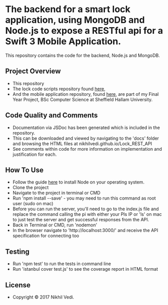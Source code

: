 # The backend for a smart lock application, using MongoDB and Node.js to expose a RESTful api for a Swift 3 Mobile Application.

This repository contains the code for the backend, Node.js and MongoDB.

## Project Overview

* This repository
* The lock code scripts repository found [here](https://github.com/Nikhilvedi/lock-code-scripts),
* And the mobile application repository, found [here](https://github.com/Nikhilvedi/swift_lock_app),
are part of my Final Year Project, BSc Computer Science at Sheffield Hallam University.  

## Code Quality and Comments

* Documentation via JSDoc has been generated which is included in the repository.
* This can be downloaded and viewed by navigating to the 'docs' folder and browsing the HTML files at nikhilvedi.github.io/Lock_REST_API
* See comments within code for more information on implementation and justification for each.

## How To Use

* Follow the guide [here](https://howtonode.org/how-to-install-nodejs) to install Node on your operating system.
* Clone the project
* Navigate to the project in terminal or CMD
* Run 'npm install --save' - you may need to run this command as root user (sudo on mac)
* Before you can run the server, you'll need to go to the index.js file and replace the command calling the pi with either your PIs IP or 'ls' on mac to just test the server and get successful responses from the API.
* Back in Terminal or CMD, run 'nodemon'
* In the browser navigate to 'http://localhost:3000/' and receive the API specification for connecting too

## Testing

* Run 'npm test' to run the tests in command line
* Run 'istanbul cover test.js' to see the coverage report in HTML format

## License

- Copyright © 2017 Nikhil Vedi.
